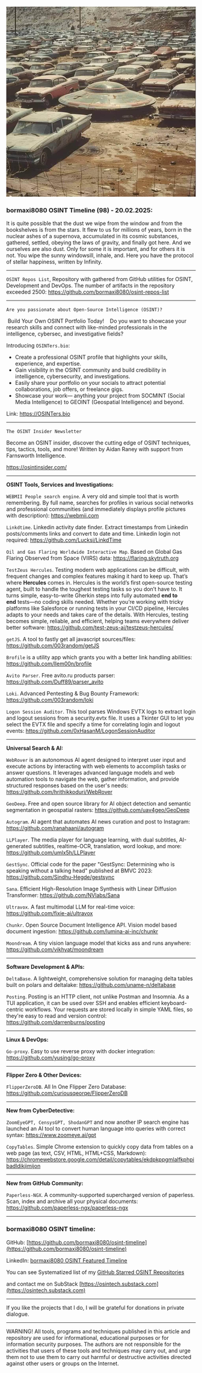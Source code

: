 ![alt text](img/98.jpg)
### bormaxi8080 OSINT Timeline (98) - 20.02.2025:

It is quite possible that the dust we wipe from the window and from the bookshelves is from the stars. It flew to us for millions of years, born in the nuclear ashes of a supernova, accumulated in its cosmic substances, gathered, settled, obeying the laws of gravity, and finally got here. And we ourselves are also dust. Only for some it is important, and for others it is not. You wipe the sunny windowsill, inhale, and. Here you have the protocol of stellar happiness, written by Infinity.

----

```OSINT Repos List```, Repository with gathered from GitHub utilities for OSINT, Development and DevOps. The number of artifacts in the repository exceeded 2500: https://github.com/bormaxi8080/osint-repos-list

----

```Are you passionate about Open-Source Intelligence (OSINT)?```

 Build Your Own OSINT Portfolio Today! 
 
 Do you want to showcase your research skills and connect with like-minded professionals in the intelligence, cybersec, and investigative fields?

  Introducing ```OSINTers.bio```:
  
- Create a professional OSINT profile that highlights your skills, experience, and expertise.
- Gain visibility in the OSINT community and build credibility in intelligence, cybersecurity, and investigations.
- Easily share your portfolio on your socials to attract potential collaborations, job offers, or freelance gigs.
- Showcase your work— anything your project from SOCMINT (Social Media Intelligence) to GEOINT (Geospatial Intelligence) and beyond.

Link: https://OSINTers.bio

----

```The OSINT Insider Newsletter```

Become an OSINT insider, discover the cutting edge of OSINT techniques, tips, tactics, tools, and more! Written by Aidan Raney with support from Farnsworth Intelligence.

https://osintinsider.com/

----

**OSINT Tools, Services and Investigations:**

```WEBMII People search engine```. A very old and simple tool that is worth remembering. By full name, searches for profiles in various social networks and professional communities (and immediately displays profile pictures with description): https://webmii.com

```Linkdtime```. Linkedin activity date finder. Extract timestamps from Linkedin posts/comments links and convert to date and time. Linkedin login not required: https://github.com/Lucksi/LinkdTime

```Oil and Gas Flaring Worldwide Interactive Map```. Based on Global Gas Flaring Observed from Space (VIIRS) data: https://flaring.skytruth.org

```TestZeus Hercules```. Testing modern web applications can be difficult, with frequent changes and complex features making it hard to keep up. That’s where **Hercules** comes in. Hercules is the world’s first open-source testing agent, built to handle the toughest testing tasks so you don’t have to. It turns simple, easy-to-write Gherkin steps into fully automated **end to end** tests—no coding skills needed. Whether you’re working with tricky platforms like Salesforce or running tests in your CI/CD pipeline, Hercules adapts to your needs and takes care of the details. With Hercules, testing becomes simple, reliable, and efficient, helping teams everywhere deliver better software: https://github.com/test-zeus-ai/testzeus-hercules/

```getJS```. A tool to fastly get all javascript sources/files: https://github.com/003random/getJS

```Brofile``` is a utility app which grants you with a better link handling abilities: https://github.com/llem00n/brofile

```Avito Parser```. Free avito.ru products parser: https://github.com/Duff89/parser_avito

```Loki```. Advanced Pentesting & Bug Bounty Framework: https://github.com/003random/loki

```Logon Session Auditor```. This tool parses Windows EVTX logs to extract login and logout sessions from a security.evtx file. It uses a Tkinter GUI to let you select the EVTX file and specify a time for correlating login and logout events: https://github.com/0xHasanM/LogonSessionAuditor

----

**Universal Search & AI:**

```WebRover``` is an autonomous AI agent designed to interpret user input and execute actions by interacting with web elements to accomplish tasks or answer questions. It leverages advanced language models and web automation tools to navigate the web, gather information, and provide structured responses based on the user's needs: https://github.com/hrithikkoduri/WebRover

```GeoDeep```. Free and open source library for AI object detection and semantic segmentation in geospatial rasters: https://github.com/uav4geo/GeoDeep

```Autogram```. AI agent that automates AI news curation and post to Instagram: https://github.com/ranahaani/autogram

```LLPlayer```. The media player for language learning, with dual subtitles, AI-generated subtitles, realtime-OCR, translation, word lookup, and more: https://github.com/umlx5h/LLPlayer

```GestSync```. Official code for the paper "GestSync: Determining who is speaking without a talking head" published at BMVC 2023: https://github.com/Sindhu-Hegde/gestsync

```Sana```. Efficient High-Resolution Image Synthesis with Linear Diffusion Transformer: https://github.com/NVlabs/Sana

```Ultravox```. A fast multimodal LLM for real-time voice: https://github.com/fixie-ai/ultravox

```Chunkr```. Open Source Document Intelligence API. Vision model based document ingestion: https://github.com/lumina-ai-inc/chunkr

```Moondream```. A tiny vision language model that kicks ass and runs anywhere: https://github.com/vikhyat/moondream

---

**Software Development & APIs:**

```DeltaBase```. A lightweight, comprehensive solution for managing delta tables built on polars and deltalake: https://github.com/uname-n/deltabase

```Posting```. Posting is an HTTP client, not unlike Postman and Insomnia. As a TUI application, it can be used over SSH and enables efficient keyboard-centric workflows. Your requests are stored locally in simple YAML files, so they're easy to read and version control: https://github.com/darrenburns/posting

----

**Linux & DevOps:**

```Go-proxy```. Easy to use reverse proxy with docker integration: https://github.com/yusing/go-proxy

----

**Flipper Zero & Other Devices:**

```FlipperZeroDB```. All In One Flipper Zero Database: https://github.com/curiousqeorqe/FlipperZeroDB

----

**New from CyberDetective:**

```ZoomEyeGPT, CensysGPT, ShodanGPT``` and now another IP search engine has launched an AI tool to convert human language into queries with correct syntax: https://www.zoomeye.ai/gpt

```CopyTables```. Simple Chrome extension to quickly copy data from tables on a web page (as text, CSV, HTML, HTML+CSS, Markdown): https://chromewebstore.google.com/detail/copytables/ekdpkppgmlalfkphpibadldikjimijon

----

**New from GitHub Community:**

```Paperless-NGX```. A community-supported supercharged version of paperless. Scan, index and archive all your physical documents: https://github.com/paperless-ngx/paperless-ngx

----
### bormaxi8080 OSINT timeline:

GitHub: [https://github.com/bormaxi8080/osint-timeline](https://github.com/bormaxi8080/osint-timeline)

LinkedIn: [bormaxi8080 OSINT Featured Timeline](https://www.linkedin.com/in/osintech/details/featured/)

You can see Systematized list of my [GitHub Starred OSINT Repositories](https://github.com/bormaxi8080/osint-repos-list)

and contact me on SubStack [https://osintech.substack.com](https://osintech.substack.com)

----

If you like the projects that I do, I will be grateful for donations in private dialogue.

----

WARNING! All tools, programs and techniques published in this article and repository are used for informational, educational purposes or for information security purposes. The authors are not responsible for the activities that users of these tools and techniques may carry out, and urge them not to use them to carry out harmful or destructive activities directed against other users or groups on the Internet.